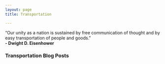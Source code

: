 ```yaml
---
layout: page
title: Transportation

---
```

“Our unity as a nation is sustained by free communication of thought and by easy transportation of people and goods." <br> **- Dwight D. Eisenhower**


### Transportation Blog Posts
 

